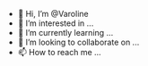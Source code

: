 - 👋 Hi, I’m @Varoline
- 👀 I’m interested in ...
- 🌱 I’m currently learning ...
- 💞️ I’m looking to collaborate on ...
- 📫 How to reach me ...

<!---
Varoline/Varoline is a ✨ special ✨ repository because its `README.md` (this file) appears on your GitHub profile.
You can click the Preview link to take a look at your changes.
--->
